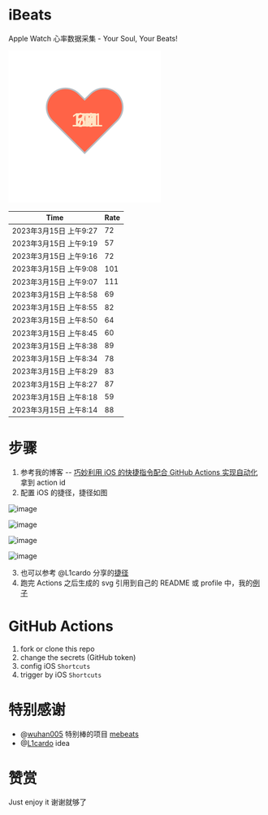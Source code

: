 # iBeats
Apple Watch 心率数据采集 - Your Soul, Your Beats!

![](./files/heart.svg)

<!--START_SECTION:my_heart_rate-->
| Time | Rate | 
 | ---- | ---- | 
| 2023年3月15日 上午9:27 | 72 |
| 2023年3月15日 上午9:19 | 57 |
| 2023年3月15日 上午9:16 | 72 |
| 2023年3月15日 上午9:08 | 101 |
| 2023年3月15日 上午9:07 | 111 |
| 2023年3月15日 上午8:58 | 69 |
| 2023年3月15日 上午8:55 | 82 |
| 2023年3月15日 上午8:50 | 64 |
| 2023年3月15日 上午8:45 | 60 |
| 2023年3月15日 上午8:38 | 89 |
| 2023年3月15日 上午8:34 | 78 |
| 2023年3月15日 上午8:29 | 83 |
| 2023年3月15日 上午8:27 | 87 |
| 2023年3月15日 上午8:18 | 59 |
| 2023年3月15日 上午8:14 | 88 |

<!--END_SECTION:my_heart_rate-->

# 步骤
1. 参考我的博客 -- [巧妙利用 iOS 的快捷指令配合 GitHub Actions 实现自动化](https://github.com/yihong0618/gitblog/issues/198) 拿到 action id
2. 配置 iOS 的捷径，捷径如图

![image](https://user-images.githubusercontent.com/15976103/122154218-0db0b480-ce97-11eb-93bb-5aec07c558dc.png)

![image](https://user-images.githubusercontent.com/15976103/122154236-186b4980-ce97-11eb-8e4b-70551a0391ae.png)

![image](https://user-images.githubusercontent.com/15976103/122154268-2d47dd00-ce97-11eb-902e-3acf292265a9.png)

![image](https://user-images.githubusercontent.com/15976103/122174055-fa144680-ceb4-11eb-9be2-3eb83cd516f7.png)

3. 也可以参考 @L1cardo 分享的[捷径](https://www.icloud.com/shortcuts/6ab6047b459c41ad822ad6b94b1c03d4)
4. 跑完 Actions 之后生成的 svg 引用到自己的 README 或 profile 中，我的[例子](https://github.com/yihong0618) 

# GitHub Actions

1. fork or clone this repo
2. change the secrets (GitHub token)
3. config iOS `Shortcuts` 
4. trigger by iOS `Shortcuts`

# 特别感谢
- @[wuhan005](https://github.com/wuhan005) 特别棒的项目 [mebeats](https://github.com/wuhan005/mebeats)
- @[L1cardo](https://github.com/L1cardo) idea

# 赞赏
Just enjoy it
谢谢就够了
